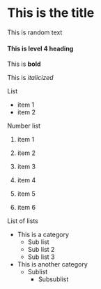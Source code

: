# This is the title

This is random text

#### This  is level 4 heading

This is **bold**

This is *italicized*

List
- item 1
- item 2

Number list
1. item 1
2. item 2
3. item 3

1. item 4
1. item 5
1. item 6

List of lists

- This is a category
  - Sub list 
  - Sub list 2
  - Sub list 3
- This is another category
  - Sublist
    - Subsublist
